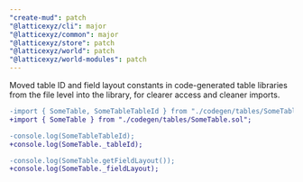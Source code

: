 ```yaml
---
"create-mud": patch
"@latticexyz/cli": major
"@latticexyz/common": major
"@latticexyz/store": patch
"@latticexyz/world": patch
"@latticexyz/world-modules": patch
---
```


Moved table ID and field layout constants in code-generated table libraries from the file level into the library, for clearer access and cleaner imports.

```diff
-import { SomeTable, SomeTableTableId } from "./codegen/tables/SomeTable.sol";
+import { SomeTable } from "./codegen/tables/SomeTable.sol";

-console.log(SomeTableTableId);
+console.log(SomeTable._tableId);

-console.log(SomeTable.getFieldLayout());
+console.log(SomeTable._fieldLayout);
```
